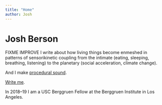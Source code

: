 ```yaml
---
title: "Home"
author: Josh
---
```


# Josh Berson

FIXME IMPROVE I write about how living things become enmeshed in patterns of sensorikinetic coupling from the intimate (eating, sleeping, breathing, listening) to the planetary (social acceleration, climate change).

And I make [procedural sound](https://github.com/joshber/sndspc).

[Write me](mailto:josh@joshberson.net).

In 2018–19 I am a USC Berggruen Fellow at the Berggruen Institute in Los Angeles.

